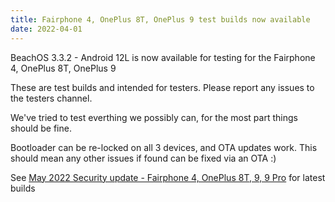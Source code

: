 ```yaml
---
title: Fairphone 4, OnePlus 8T, OnePlus 9 test builds now available
date: 2022-04-01
---
```


BeachOS 3.3.2 - Android 12L is now available for testing for the Fairphone 4, OnePlus 8T, OnePlus 9

These are test builds and intended for testers. Please report any issues to the testers channel.

We've tried to test everthing we possibly can, for the most part things should be fine.

Bootloader can be re-locked on all 3 devices, and OTA updates work. This should mean any other issues if found can be fixed via an OTA :)

See <a href="{{ '/news/2022/05/04/fp-op-may-update/' | relative_url }}">May 2022 Security update - Fairphone 4, OnePlus 8T, 9, 9 Pro</a> for latest builds
